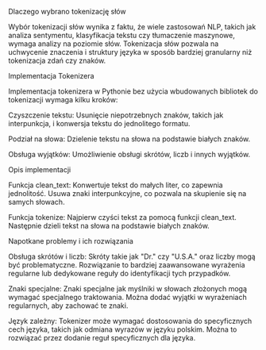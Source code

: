 Dlaczego wybrano tokenizację słów

Wybór tokenizacji słów wynika z faktu, że wiele zastosowań NLP, takich jak analiza sentymentu,
klasyfikacja tekstu czy tłumaczenie maszynowe, wymaga analizy na poziomie słów. 
Tokenizacja słów pozwala na uchwycenie znaczenia i struktury języka w sposób bardziej granularny niż tokenizacja zdań czy znaków.

Implementacja Tokenizera

Implementacja tokenizera w Pythonie bez użycia wbudowanych bibliotek do tokenizacji wymaga kilku kroków:

Czyszczenie tekstu: Usunięcie niepotrzebnych znaków, takich jak interpunkcja, i konwersja tekstu do jednolitego formatu.

Podział na słowa: Dzielenie tekstu na słowa na podstawie białych znaków.

Obsługa wyjątków: Umożliwienie obsługi skrótów, liczb i innych wyjątków.

Opis implementacji

Funkcja clean_text:
Konwertuje tekst do małych liter, co zapewnia jednolitość.
Usuwa znaki interpunkcyjne, co pozwala na skupienie się na samych słowach.

Funkcja tokenize:
Najpierw czyści tekst za pomocą funkcji clean_text.
Następnie dzieli tekst na słowa na podstawie białych znaków.

Napotkane problemy i ich rozwiązania

Obsługa skrótów i liczb: Skróty takie jak "Dr." czy "U.S.A." oraz liczby mogą być problematyczne. Rozwiązanie to bardziej zaawansowane wyrażenia regularne lub dedykowane reguły do identyfikacji tych przypadków.

Znaki specjalne: Znaki specjalne jak myślniki w słowach złożonych mogą wymagać specjalnego traktowania. Można dodać wyjątki w wyrażeniach regularnych, aby zachować te znaki.

Język zależny: Tokenizer może wymagać dostosowania do specyficznych cech języka, takich jak odmiana wyrazów w języku polskim. Można to rozwiązać przez dodanie reguł specyficznych dla języka.